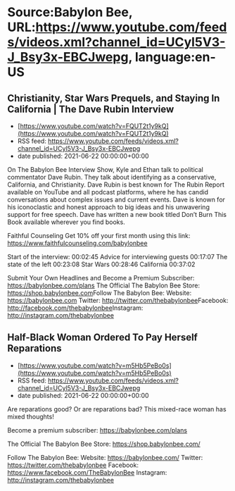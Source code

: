 # Source:Babylon Bee, URL:https://www.youtube.com/feeds/videos.xml?channel_id=UCyl5V3-J_Bsy3x-EBCJwepg, language:en-US

## Christianity, Star Wars Prequels, and Staying In California | The Dave Rubin Interview
 - [https://www.youtube.com/watch?v=FQUT2t1y9kQ](https://www.youtube.com/watch?v=FQUT2t1y9kQ)
 - RSS feed: https://www.youtube.com/feeds/videos.xml?channel_id=UCyl5V3-J_Bsy3x-EBCJwepg
 - date published: 2021-06-22 00:00:00+00:00

On The Babylon Bee Interview Show, Kyle and Ethan talk to political commentator Dave Rubin. They talk about identifying as a conservative, California, and Christianity. Dave Rubin is best known for The Rubin Report available on YouTube and all podcast platforms, where he has candid conversations about complex issues and current events. Dave is known for his iconoclastic and honest approach to big ideas and his unwavering support for free speech.  Dave has written a new book titled Don’t Burn This Book available wherever you find books.

Faithful Counseling Get 10% off your first month using this link: https://www.faithfulcounseling.com/babylonbee

Start of the interview: 00:02:45
Advice for interviewing guests 00:17:07
The state of the left 00:23:08
Star Wars 00:28:46 
California 00:37:02 

Submit Your Own Headlines and Become a Premium Subscriber: https://babylonbee.com/plans
The Official The Babylon Bee Store: https://shop.babylonbee.com​​​​
Follow The Babylon Bee:
Website: https://babylonbee.com​​​​
Twitter: http://twitter.com/thebabylonbee
​​​​Facebook: http://facebook.com/thebabylonbee
​​​​Instagram: http://instagram.com/thebabylonbee​

## Half-Black Woman Ordered To Pay Herself Reparations
 - [https://www.youtube.com/watch?v=m5Hb5PeBo0s](https://www.youtube.com/watch?v=m5Hb5PeBo0s)
 - RSS feed: https://www.youtube.com/feeds/videos.xml?channel_id=UCyl5V3-J_Bsy3x-EBCJwepg
 - date published: 2021-06-22 00:00:00+00:00

Are reparations good? Or are reparations bad? This mixed-race woman has mixed thoughts!

Become a premium subscriber:  https://babylonbee.com/plans

The Official The Babylon Bee Store:  https://shop.babylonbee.com/

Follow The Babylon Bee:
Website: https://babylonbee.com/
Twitter: https://twitter.com/thebabylonbee
Facebook: https://www.facebook.com/TheBabylonBee
Instagram: http://instagram.com/thebabylonbee


